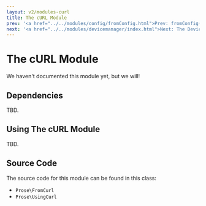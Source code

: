 ```yaml
---
layout: v2/modules-curl
title: The cURL Module
prev: '<a href="../../modules/config/fromConfig.html">Prev: fromConfig()</a>'
next: '<a href="../../modules/devicemanager/index.html">Next: The DeviceManager Module</a>'
---
```


# The cURL Module

We haven't documented this module yet, but we will!

## Dependencies

TBD.

## Using The cURL Module

TBD.

## Source Code

The source code for this module can be found in this class:

* `Prose\FromCurl`
* `Prose\UsingCurl`
